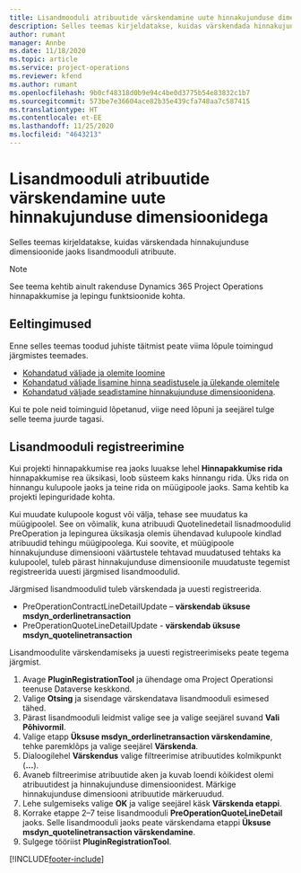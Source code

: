 ```yaml
---
title: Lisandmooduli atribuutide värskendamine uute hinnakujunduse dimensioonidega
description: Selles teemas kirjeldatakse, kuidas värskendada hinnakujunduse dimensioonide jaoks lisandmooduli atribuute.
author: rumant
manager: Annbe
ms.date: 11/18/2020
ms.topic: article
ms.service: project-operations
ms.reviewer: kfend
ms.author: rumant
ms.openlocfilehash: 9b0cf48318d0b9e94c4be0d3775b54e83832c1b7
ms.sourcegitcommit: 573be7e36604ace82b35e439cfa748aa7c587415
ms.translationtype: HT
ms.contentlocale: et-EE
ms.lasthandoff: 11/25/2020
ms.locfileid: "4643213"
---
```

# <a name="update-plug-in-attributes-with-new-pricing-dimensions"></a>Lisandmooduli atribuutide värskendamine uute hinnakujunduse dimensioonidega

Selles teemas kirjeldatakse, kuidas värskendada hinnakujunduse dimensioonide jaoks lisandmooduli atribuute.

> [!NOTE]
> See teema kehtib ainult rakenduse Dynamics 365 Project Operations hinnapakkumise ja lepingu funktsioonide kohta.

## <a name="prerequisites"></a>Eeltingimused
Enne selles teemas toodud juhiste täitmist peate viima lõpule toimingud järgmistes teemades.

  - [Kohandatud väljade ja olemite loomine](create-custom-fields-entities-pricing-dimensions.md) 
  - [Kohandatud väljade lisamine hinna seadistusele ja ülekande olemitele ](add-custom-fields-price-setup-transactional-entities.md)
  - [Kohandatud väljade seadistamine hinnakujunduse dimensioonidena](set-up-custom-fields-pricing-dimensions.md). 
  
Kui te pole neid toiminguid lõpetanud, viige need lõpuni ja seejärel tulge selle teema juurde tagasi.

## <a name="register-a-plug-in"></a>Lisandmooduli registreerimine
Kui projekti hinnapakkumise rea jaoks luuakse lehel **Hinnapakkumise rida** hinnapakkumise rea üksikasi, loob süsteem kaks hinnangu rida. Üks rida on hinnangu kulupoole jaoks ja teine rida on müügipoole jaoks. Sama kehtib ka projekti lepinguridade kohta.

Kui muudate kulupoole kogust või välja, tehase see muudatus ka müügipoolel. See on võimalik, kuna atribuudi Quotelinedetail lisnadmoodulid PreOperation ja lepingurea üksikasja olemis ühendavad kulupoole kindlad atribuudid tehingu müügipoolega. Kui soovite, et müügipoole hinnakujunduse dimensiooni väärtustele tehtavad muudatused tehtaks ka kulupoolel, tuleb pärast hinnakujunduse dimensioonile muudatuste tegemist registreerida uuesti järgmised lisandmoodulid.

Järgmised lisandmoodulid tuleb värskendada ja uuesti registreerida.

- PreOperationContractLineDetailUpdate – **värskendab üksuse msdyn_orderlinetransaction**
- PreOperationQuoteLineDetailUpdate - **värskendab üksuse msdyn_quotelinetransaction**

Lisandmoodulite värskendamiseks ja uuesti registreerimiseks peate tegema järgmist.

1. Avage **PluginRegistrationTool** ja ühendage oma Project Operationsi teenuse Dataverse keskkond.
2. Valige **Otsing** ja sisendage värskendatava lisandmooduli esimesed tähed.
3. Pärast lisandmooduli leidmist valige see ja valige seejärel suvand **Vali Põhivormil**.
4. Valige etapp **Üksuse msdyn_orderlinetransaction värskendamine**, tehke paremklõps ja valige seejärel **Värskenda**.
5. Dialoogilehel **Värskendus** valige filtreerimise atribuutides kolmikpunkt (**...**).
6. Avaneb filtreerimise atribuutide aken ja kuvab loendi kõikidest olemi atribuutidest ja hinnakujunduse dimensioonidest. Märkige hinnakujunduse dimensiooni atribuutide märkeruudud.
7. Lehe sulgemiseks valige **OK** ja valige seejärel käsk **Värskenda etappi**.
8. Korrake etappe 2–7 teise lisandmooduli **PreOperationQuoteLineDetail** jaoks. Selle lisandmooduli jaoks peate värskendama etappi **Üksuse msdyn_quotelinetransaction värskendamine**.
9. Sulgege tööriist **PluginRegistrationTool**.


[!INCLUDE[footer-include](../includes/footer-banner.md)]